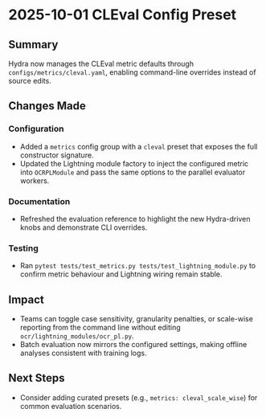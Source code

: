 # 2025-10-01 CLEval Config Preset

## Summary
Hydra now manages the CLEval metric defaults through `configs/metrics/cleval.yaml`, enabling command-line overrides instead of source edits.

## Changes Made

### **Configuration**
- Added a `metrics` config group with a `cleval` preset that exposes the full constructor signature.
- Updated the Lightning module factory to inject the configured metric into `OCRPLModule` and pass the same options to the parallel evaluator workers.

### **Documentation**
- Refreshed the evaluation reference to highlight the new Hydra-driven knobs and demonstrate CLI overrides.

### **Testing**
- Ran `pytest tests/test_metrics.py tests/test_lightning_module.py` to confirm metric behaviour and Lightning wiring remain stable.

## Impact
- Teams can toggle case sensitivity, granularity penalties, or scale-wise reporting from the command line without editing `ocr/lightning_modules/ocr_pl.py`.
- Batch evaluation now mirrors the configured settings, making offline analyses consistent with training logs.

## Next Steps
- Consider adding curated presets (e.g., `metrics: cleval_scale_wise`) for common evaluation scenarios.

